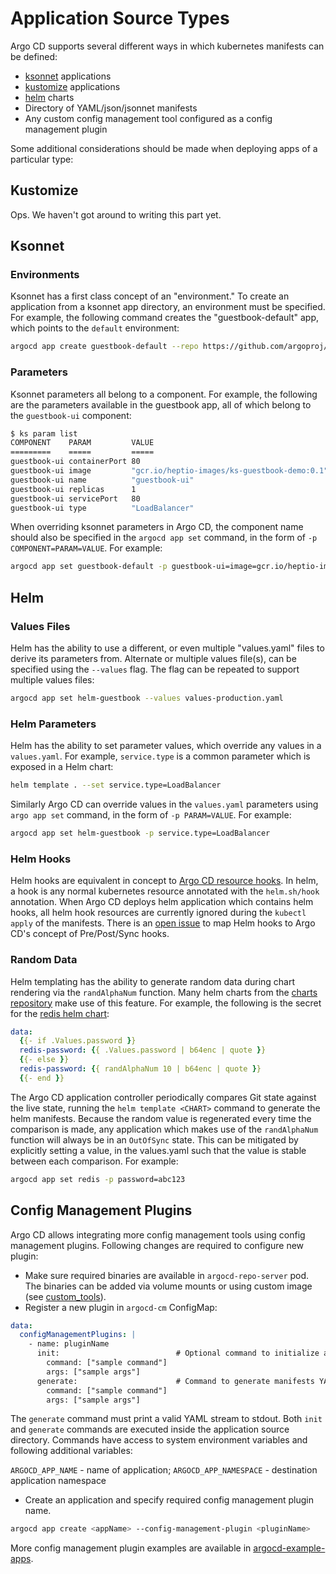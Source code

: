 # Application Source Types

Argo CD supports several different ways in which kubernetes manifests can be defined:

* [ksonnet](https://ksonnet.io) applications
* [kustomize](https://kustomize.io) applications
* [helm](https://helm.sh) charts
* Directory of YAML/json/jsonnet manifests
* Any custom config management tool configured as a config management plugin

Some additional considerations should be made when deploying apps of a particular type:

## Kustomize

Ops. We haven't got around to writing this part yet.

## Ksonnet

### Environments
Ksonnet has a first class concept of an "environment." To create an application from a ksonnet
app directory, an environment must be specified. For example, the following command creates the
"guestbook-default" app, which points to the `default` environment:

```bash
argocd app create guestbook-default --repo https://github.com/argoproj/argocd-example-apps.git --path guestbook --env default
```

### Parameters
Ksonnet parameters all belong to a component. For example, the following are the parameters
available in the guestbook app, all of which belong to the `guestbook-ui` component:

```bash
$ ks param list
COMPONENT    PARAM         VALUE
=========    =====         =====
guestbook-ui containerPort 80
guestbook-ui image         "gcr.io/heptio-images/ks-guestbook-demo:0.1"
guestbook-ui name          "guestbook-ui"
guestbook-ui replicas      1
guestbook-ui servicePort   80
guestbook-ui type          "LoadBalancer"
```

When overriding ksonnet parameters in Argo CD, the component name should also be specified in the
`argocd app set` command, in the form of `-p COMPONENT=PARAM=VALUE`. For example:

```bash
argocd app set guestbook-default -p guestbook-ui=image=gcr.io/heptio-images/ks-guestbook-demo:0.1
```

## Helm

### Values Files

Helm has the ability to use a different, or even multiple "values.yaml" files to derive its
parameters from. Alternate or multiple values file(s), can be specified using the `--values`
flag. The flag can be repeated to support multiple values files:

```bash
argocd app set helm-guestbook --values values-production.yaml
```

### Helm Parameters

Helm has the ability to set parameter values, which override any values in
a `values.yaml`. For example, `service.type` is a common parameter which is exposed in a Helm chart:

```bash
helm template . --set service.type=LoadBalancer
```

Similarly Argo CD can override values in the `values.yaml` parameters using `argo app set` command,
in the form of `-p PARAM=VALUE`. For example:

```bash
argocd app set helm-guestbook -p service.type=LoadBalancer
```

### Helm Hooks

Helm hooks are equivalent in concept to [Argo CD resource hooks](resource_hooks.md). In helm, a hook
is any normal kubernetes resource annotated with the `helm.sh/hook` annotation. When Argo CD deploys
helm application which contains helm hooks, all helm hook resources are currently ignored during
the `kubectl apply` of the manifests. There is an
[open issue](https://github.com/argoproj/argo-cd/issues/355) to map Helm hooks to Argo CD's concept
of Pre/Post/Sync hooks.

### Random Data

Helm templating has the ability to generate random data during chart rendering via the
`randAlphaNum` function. Many helm charts from the [charts repository](https://github.com/helm/charts)
make use of this feature. For example, the following is the secret for the
[redis helm chart](https://github.com/helm/charts/blob/master/stable/redis/templates/secrets.yaml):

```yaml
data:
  {{- if .Values.password }}
  redis-password: {{ .Values.password | b64enc | quote }}
  {{- else }}
  redis-password: {{ randAlphaNum 10 | b64enc | quote }}
  {{- end }}
```

The Argo CD application controller periodically compares Git state against the live state, running
the `helm template <CHART>` command to generate the helm manifests. Because the random value is
regenerated every time the comparison is made, any application which makes use of the `randAlphaNum`
function will always be in an `OutOfSync` state. This can be mitigated by explicitly setting a
value, in the values.yaml such that the value is stable between each comparison. For example:

```bash
argocd app set redis -p password=abc123
```

## Config Management Plugins

Argo CD allows integrating more config management tools using config management plugins. Following changes are required to configure new plugin:

* Make sure required binaries are available in `argocd-repo-server` pod. The binaries can be added via volume mounts or using custom image (see [custom_tools](../operator-manual/custom_tools.md)).
* Register a new plugin in `argocd-cm` ConfigMap:

```yaml
data:
  configManagementPlugins: |
    - name: pluginName
      init:                          # Optional command to initialize application source directory
        command: ["sample command"]
        args: ["sample args"]
      generate:                      # Command to generate manifests YAML
        command: ["sample command"]
        args: ["sample args"]
```

The `generate` command must print a valid YAML stream to stdout. Both `init` and `generate` commands are executed inside the application source directory.
Commands have access to system environment variables and following additional variables:

`ARGOCD_APP_NAME` - name of application; `ARGOCD_APP_NAMESPACE` - destination application namespace

 * Create an application and specify required config management plugin name.

```bash
argocd app create <appName> --config-management-plugin <pluginName>
```

More config management plugin examples are available in [argocd-example-apps](https://github.com/argoproj/argocd-example-apps/tree/master/plugins).
